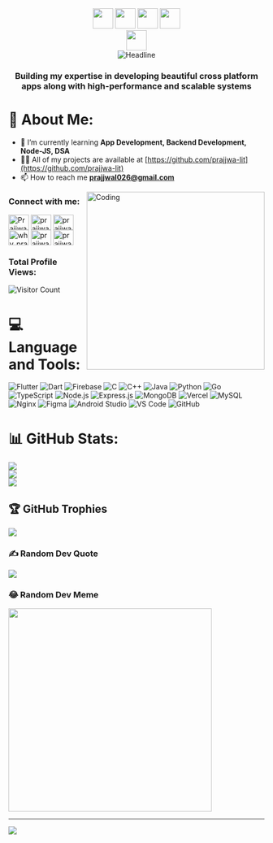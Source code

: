 <div align="center">
 <img height="40px" src="https://img.shields.io/badge/-Hello-faebee?&style=for-the-badge&logoWidth=50" />
 <img height="40px" src="https://img.shields.io/badge/-I'm-faebee?&style=for-the-badge&logoWidth=50" />
  <img height="40px" src="https://img.shields.io/badge/-PRAJJWAL-333d7a?&style=for-the-badge&logoWidth=50" />
  <img height="40px" src="https://img.shields.io/badge/-TRIPATHI-333d7a?&style=for-the-badge&logoWidth=50" />
    <br>
 <img height="40px" src="https://img.shields.io/badge/-Let's Chat about-faebee?&style=for-the-badge&logoWidth=50" />
<br>


<img align="center" src="https://readme-typing-svg.herokuapp.com/?color=333d7a%&size=32&center=true&vCenter=true&width=600&height=50&pause=800&vCenter=true&background=faebee&lines=App+Development;Problem+Solving;Backend+Development;A.I.+Tools" alt="Headline" />
</div>

<h3 align="center">Building my expertise in developing beautiful cross platform apps along with high-performance and scalable systems </h3>

# 💫 About Me:
- 🌱 I’m currently learning **App Development, Backend Development, Node-JS, DSA**
- 👨‍💻 All of my projects are available at [https://github.com/prajjwa-lit](https://github.com/prajjwa-lit) 
- 📫 How to reach me **prajjwal026@gmail.com**

<img align="right" alt="Coding" width="350" src="https://media.giphy.com/media/Rpl1sod1vCXK0L2SUN/giphy.gif?cid=ecf05e47q6k4xns7eaflnkt8jfsrtc3ru58j28klf5x7rw87&ep=v1_gifs_search&rid=giphy.gif&ct=g">


<h3 align="left">Connect with me:</h3>
<p align="left">
<a href="https://twitter.com/PrajjwalitHere" target="blank"><img align="center" src="https://raw.githubusercontent.com/rahuldkjain/github-profile-readme-generator/master/src/images/icons/Social/twitter.svg" alt="PrajjwalitHere" height="30" width="40" /></a>
<a href="https://www.linkedin.com/in/prajjwal-tripathi-a2473a276/" target="blank"><img align="center" src="https://raw.githubusercontent.com/rahuldkjain/github-profile-readme-generator/master/src/images/icons/Social/linked-in-alt.svg" alt="prajjwal-tripathi-a2473a276/" height="30" width="40" /></a>
<a href="https://www.instagram.com/prajjwa.lit/" target="blank"><img align="center" src="https://raw.githubusercontent.com/rahuldkjain/github-profile-readme-generator/master/src/images/icons/Social/instagram.svg" alt="prajjwa.lit" height="30" width="40" /></a>
<a href="https://www.codechef.com/users/why_prajjwalit" target="blank"><img align="center" src="https://cdn.jsdelivr.net/npm/simple-icons@3.1.0/icons/codechef.svg" alt="why_prajjwalit" height="30" width="40" /></a>
<a href="https://www.hackerrank.com/profile/prajjwal026" target="blank"><img align="center" src="https://raw.githubusercontent.com/rahuldkjain/github-profile-readme-generator/master/src/images/icons/Social/hackerrank.svg" alt="prajjwal026" height="30" width="40" /></a>
<a href="https://codeforces.com/profile/prajjwalit" target="blank"><img align="center" src="https://raw.githubusercontent.com/rahuldkjain/github-profile-readme-generator/master/src/images/icons/Social/codeforces.svg" alt="prajjwalit" height="30" width="40" /></a>
</p>

### Total Profile Views:
![Visitor Count](https://profile-counter.glitch.me/prajjwa-lit/count.svg)

# 💻 Language and Tools:

![Flutter](https://img.shields.io/badge/Flutter-02569B?style=for-the-badge&logo=flutter&logoColor=white)
![Dart](https://img.shields.io/badge/Dart-0175C2?style=for-the-badge&logo=dart&logoColor=white)
![Firebase](https://img.shields.io/badge/Firebase-FFCA28?style=for-the-badge&logo=firebase&logoColor=black)
![C](https://img.shields.io/badge/C-00599C?style=for-the-badge&logo=c&logoColor=white)
![C++](https://img.shields.io/badge/C%2B%2B-00599C?style=for-the-badge&logo=c%2B%2B&logoColor=white)
![Java](https://img.shields.io/badge/Java-ED8B00?style=for-the-badge&logo=java&logoColor=white)
![Python](https://img.shields.io/badge/Python-14354C?style=for-the-badge&logo=python&logoColor=white)
![Go](https://img.shields.io/badge/Go-00ADD8?style=for-the-badge&logo=go&logoColor=white)
![TypeScript](https://img.shields.io/badge/TypeScript-007ACC?style=for-the-badge&logo=typescript&logoColor=white)
![Node.js](https://img.shields.io/badge/Node.js-43853D?style=for-the-badge&logo=node.js&logoColor=white)
![Express.js](https://img.shields.io/badge/Express.js-000000?style=for-the-badge&logo=express&logoColor=white)
![MongoDB](https://img.shields.io/badge/MongoDB-4EA94B?style=for-the-badge&logo=mongodb&logoColor=white)
![Vercel](https://img.shields.io/badge/Vercel-000000?style=for-the-badge&logo=vercel&logoColor=white)
![MySQL](https://img.shields.io/badge/MySQL-4479A1?style=for-the-badge&logo=mysql&logoColor=white)
![Nginx](https://img.shields.io/badge/Nginx-009639?style=for-the-badge&logo=nginx&logoColor=white)
![Figma](https://img.shields.io/badge/Figma-F24E1E?style=for-the-badge&logo=figma&logoColor=white)
![Android Studio](https://img.shields.io/badge/Android%20Studio-3DDC84?style=for-the-badge&logo=android-studio&logoColor=white)
![VS Code](https://img.shields.io/badge/Visual%20Studio%20Code-0078D4?style=for-the-badge&logo=visual-studio-code&logoColor=white)
![GitHub](https://img.shields.io/badge/GitHub-181717?style=for-the-badge&logo=github&logoColor=white)



# 📊 GitHub Stats:
![](https://github-readme-stats.vercel.app/api?username=prajjwa-lit&theme=dark&hide_border=false&include_all_commits=false&count_private=true)<br/>
![](https://github-readme-streak-stats.herokuapp.com/?user=prajjwa-lit&theme=dark&hide_border=false)<br/>
![](https://github-readme-stats.vercel.app/api/top-langs/?username=prajjwa-lit&theme=dark&hide_border=false&include_all_commits=false&count_private=true&layout=compact)

## 🏆 GitHub Trophies
![](https://github-profile-trophy.vercel.app/?username=prajjwa-lit&theme=radical&no-frame=false&no-bg=false&margin-w=4)

### ✍️ Random Dev Quote
![](https://quotes-github-readme.vercel.app/api?type=horizontal&theme=radical)

### 😂 Random Dev Meme
<img src='https://randommeme-five.vercel.app/' style="height: 400px;"/>

---
[![](https://visitcount.itsvg.in/api?id=prajjwa-lit&icon=0&color=0)](https://visitcount.itsvg.in)

<!-- Proudly created with GPRM ( https://gprm.itsvg.in ) -->
